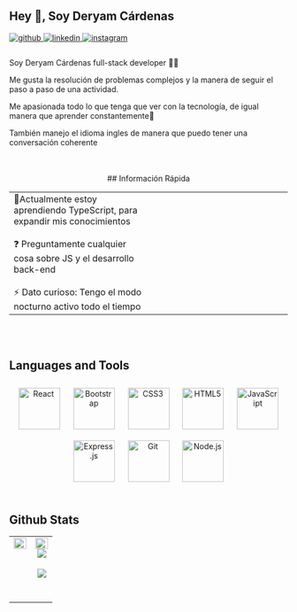 ## Hey 👋, Soy Deryam Cárdenas  
  

<a href="https://github.com/Deras879" target="_blank">
<img src=https://img.shields.io/badge/github-%2324292e.svg?&style=for-the-badge&logo=github&logoColor=white alt=github style="margin-bottom: 5px;" />
</a>
<a href="https://linkedin.com/in/https://www.linkedin.com/in/deryam-arturo-cardenas-dueñas-829269256/" target="_blank">
<img src=https://img.shields.io/badge/linkedin-%231E77B5.svg?&style=for-the-badge&logo=linkedin&logoColor=white alt=linkedin style="margin-bottom: 5px;" />
</a>
<a href="https://instagram.com/deras_the_drummer" target="_blank">
<img src=https://img.shields.io/badge/instagram-%23000000.svg?&style=for-the-badge&logo=instagram&logoColor=white alt=instagram style="margin-bottom: 5px;" />
</a>  
  



### 
  
Soy Deryam Cárdenas full-stack developer 👨‍💻

Me gusta la resolución de problemas complejos y la manera de seguir el paso a paso de una actividad.

Me apasionada todo lo que tenga que ver con la tecnología, de igual manera que aprender constantemente🌱

También manejo el idioma ingles de manera que puedo tener una conversación coherente  
  

<br/>  

<br/>

<div align="center">
  ## Información Rápida

  <table>
    <tr>
      <td valign="top" width="50%">
        🌱Actualmente estoy aprendiendo TypeScript, para expandir mis conocimientos
        <br/><br/>
        ❓ Preguntamente cualquier cosa sobre JS y el desarrollo back-end
        <br/><br/>
        ⚡ Dato curioso: Tengo el modo nocturno activo todo el tiempo
      </td>
      <td valign="top" width="50%"></td>
    </tr>
  </table>
</div>

<br/>

<br/>  

## Languages and Tools  
<div align="center">  
<a href="https://reactjs.org/" target="_blank"><img style="margin: 10px" src="https://profilinator.rishav.dev/skills-assets/react-original-wordmark.svg" alt="React" height="75" /></a>  
<a href="https://getbootstrap.com/docs/3.4/javascript/" target="_blank"><img style="margin: 10px" src="https://profilinator.rishav.dev/skills-assets/bootstrap-plain.svg" alt="Bootstrap" height="75" /></a>  
<a href="https://www.w3schools.com/css/" target="_blank"><img style="margin: 10px" src="https://profilinator.rishav.dev/skills-assets/css3-original-wordmark.svg" alt="CSS3" height="75" /></a>  
<a href="https://en.wikipedia.org/wiki/HTML5" target="_blank"><img style="margin: 10px" src="https://profilinator.rishav.dev/skills-assets/html5-original-wordmark.svg" alt="HTML5" height="75" /></a>  
<a href="https://www.javascript.com/" target="_blank"><img style="margin: 10px" src="https://profilinator.rishav.dev/skills-assets/javascript-original.svg" alt="JavaScript" height="75" /></a>  
<a href="https://expressjs.com/" target="_blank"><img style="margin: 10px" src="https://profilinator.rishav.dev/skills-assets/express-original-wordmark.svg" alt="Express.js" height="75" /></a>  
<a href="https://github.com/" target="_blank"><img style="margin: 10px" src="https://profilinator.rishav.dev/skills-assets/git-scm-icon.svg" alt="Git" height="75" /></a>  
<a href="https://nodejs.org/" target="_blank"><img style="margin: 10px" src="https://profilinator.rishav.dev/skills-assets/nodejs-original-wordmark.svg" alt="Node.js" height="75" /></a>  
</div>  

<br/>  


## Github Stats  
<table><tr><td valign="top" width="50%">

<img src="https://github-readme-stats.vercel.app/api?username=Deras879&show_icons=true&count_private=true&hide_border=true" align="left" style="width: 100%" />

</td><td valign="top" width="50%">

<img src="https://github-readme-stats.vercel.app/api/top-langs/?username=Deras879&hide_border=true&layout=compact" align="left" style="width: 100%" />


<br/>  

<div align="center"><img src="https://spotify-github-profile.vercel.app/api/view?uid=31gn6drzumktc5jzkgd77x6dx2ve&cover_image=true&theme=default&show_offline=false&background_color=121212&interchange=false" /></div>  

<br/>  

<div align="center">
<img src="https://komarev.com/ghpvc/?username=Deras879&&style=flat-square" align="center" />
</div>  
  

<br/>  


<br />

